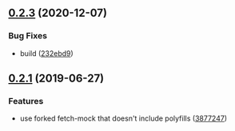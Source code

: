 ## [0.2.3](https://github.com/4Catalyzer/selenium-sandbox/compare/v0.2.2...v0.2.3) (2020-12-07)


### Bug Fixes

* build ([232ebd9](https://github.com/4Catalyzer/selenium-sandbox/commit/232ebd920303bed2f850bcc19973dbcc57a24e1f))





## [0.2.1](https://github.com/4Catalyzer/selenium-sandbox/compare/v0.2.0...v0.2.1) (2019-06-27)


### Features

* use forked fetch-mock that doesn't include polyfills ([3877247](https://github.com/4Catalyzer/selenium-sandbox/commit/3877247))





